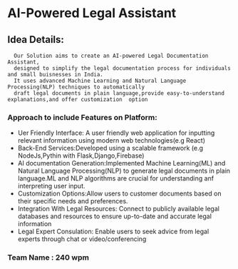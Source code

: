 # AI-Powered Legal Assistant 

## Idea Details:
      Our Solution aims to create an AI-powered Legal Documentation Assistant,
      designed to simplify the legal documentation process for individuals and small buisnesses in India.
      It uses advanced Machine Learning and Natural Language Processing(NLP) techniques to automatically 
      draft legal documents in plain language,provide easy-to-understand explanations,and offer customization  option
### Approach to include Features on Platform:

  * Uer Friendly Interface: A user friendly web application for inputting relevant information using modern web technologies(e.g React)
  * Back-End Services:Developed using a scalable framework (e.g NodeJs,Pythin with Flask,Django,Firebase)
  * AI documentation Generation:Implemented Machine Learning(ML) and Natural Language Processing(NLP) to generate legal documents in plain language.ML and NLP algorithms are crucial for understanding anf interpreting user input.
  * Customization Options:Allow users to customer documents based on their specific needs and preferences.
  * Integration With Legal Resources: Connect to publicly available legal databases and resources to ensure up-to-date and accurate legal information
  * Legal Expert Consulation: Enable users to seek advice from legal experts through chat or video/conferencing 
### Team Name : 240 wpm



